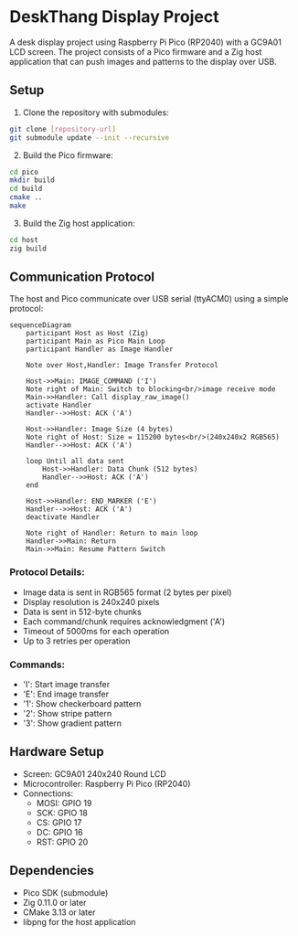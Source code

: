 # DeskThang Display Project

A desk display project using Raspberry Pi Pico (RP2040) with a GC9A01 LCD screen. The project consists of a Pico firmware and a Zig host application that can push images and patterns to the display over USB.

## Setup

1. Clone the repository with submodules:
```bash
git clone [repository-url]
git submodule update --init --recursive
```

2. Build the Pico firmware:
```bash
cd pico
mkdir build
cd build
cmake ..
make
```

3. Build the Zig host application:
```bash
cd host
zig build
```

## Communication Protocol

The host and Pico communicate over USB serial (ttyACM0) using a simple protocol:

```mermaid
sequenceDiagram
    participant Host as Host (Zig)
    participant Main as Pico Main Loop
    participant Handler as Image Handler
    
    Note over Host,Handler: Image Transfer Protocol
    
    Host->>Main: IMAGE_COMMAND ('I')
    Note right of Main: Switch to blocking<br/>image receive mode
    Main->>Handler: Call display_raw_image()
    activate Handler
    Handler-->>Host: ACK ('A')
    
    Host->>Handler: Image Size (4 bytes)
    Note right of Host: Size = 115200 bytes<br/>(240x240x2 RGB565)
    Handler-->>Host: ACK ('A')
    
    loop Until all data sent
        Host->>Handler: Data Chunk (512 bytes)
        Handler-->>Host: ACK ('A')
    end
    
    Host->>Handler: END_MARKER ('E')
    Handler-->>Host: ACK ('A')
    deactivate Handler
    
    Note right of Handler: Return to main loop
    Handler->>Main: Return
    Main->>Main: Resume Pattern Switch
```

### Protocol Details:
- Image data is sent in RGB565 format (2 bytes per pixel)
- Display resolution is 240x240 pixels
- Data is sent in 512-byte chunks
- Each command/chunk requires acknowledgment ('A')
- Timeout of 5000ms for each operation
- Up to 3 retries per operation

### Commands:
- 'I': Start image transfer
- 'E': End image transfer
- '1': Show checkerboard pattern
- '2': Show stripe pattern
- '3': Show gradient pattern

## Hardware Setup
- Screen: GC9A01 240x240 Round LCD
- Microcontroller: Raspberry Pi Pico (RP2040)
- Connections:
  - MOSI: GPIO 19
  - SCK: GPIO 18
  - CS: GPIO 17
  - DC: GPIO 16
  - RST: GPIO 20

## Dependencies
- Pico SDK (submodule)
- Zig 0.11.0 or later
- CMake 3.13 or later
- libpng for the host application
